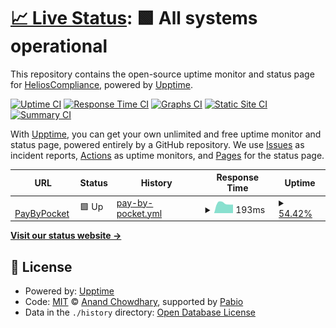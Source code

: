 # [📈 Live Status](https://status.paybypocket.com): <!--live status--> **🟩 All systems operational**

This repository contains the open-source uptime monitor and status page for [HeliosCompliance](https://status.paybypocket.com), powered by [Upptime](https://github.com/upptime/upptime).

[![Uptime CI](https://github.com/HeliosCompliance/upptime-pocket/workflows/Uptime%20CI/badge.svg)](https://github.com/HeliosCompliance/upptime-pocket/actions?query=workflow%3A%22Uptime+CI%22)
[![Response Time CI](https://github.com/HeliosCompliance/upptime-pocket/workflows/Response%20Time%20CI/badge.svg)](https://github.com/HeliosCompliance/upptime-pocket/actions?query=workflow%3A%22Response+Time+CI%22)
[![Graphs CI](https://github.com/HeliosCompliance/upptime-pocket/workflows/Graphs%20CI/badge.svg)](https://github.com/HeliosCompliance/upptime-pocket/actions?query=workflow%3A%22Graphs+CI%22)
[![Static Site CI](https://github.com/HeliosCompliance/upptime-pocket/workflows/Static%20Site%20CI/badge.svg)](https://github.com/HeliosCompliance/upptime-pocket/actions?query=workflow%3A%22Static+Site+CI%22)
[![Summary CI](https://github.com/HeliosCompliance/upptime-pocket/workflows/Summary%20CI/badge.svg)](https://github.com/HeliosCompliance/upptime-pocket/actions?query=workflow%3A%22Summary+CI%22)

With [Upptime](https://upptime.js.org), you can get your own unlimited and free uptime monitor and status page, powered entirely by a GitHub repository. We use [Issues](https://github.com/HeliosCompliance/upptime-pocket/issues) as incident reports, [Actions](https://github.com/HeliosCompliance/upptime-pocket/actions) as uptime monitors, and [Pages](https://status.paybypocket.com) for the status page.

<!--start: status pages-->
<!-- This summary is generated by Upptime (https://github.com/upptime/upptime) -->
<!-- Do not edit this manually, your changes will be overwritten -->
<!-- prettier-ignore -->
| URL | Status | History | Response Time | Uptime |
| --- | ------ | ------- | ------------- | ------ |
| <img alt="" src="https://icons.duckduckgo.com/ip3/paybypocket.com.ico" height="13"> [PayByPocket](https://paybypocket.com) | 🟩 Up | [pay-by-pocket.yml](https://github.com/HeliosCompliance/upptime-pocket/commits/HEAD/history/pay-by-pocket.yml) | <details><summary><img alt="Response time graph" src="./graphs/pay-by-pocket/response-time-week.png" height="20"> 193ms</summary><br><a href="https://status.paybypocket.com/history/pay-by-pocket"><img alt="Response time 193" src="https://img.shields.io/endpoint?url=https%3A%2F%2Fraw.githubusercontent.com%2FHeliosCompliance%2Fupptime-pocket%2FHEAD%2Fapi%2Fpay-by-pocket%2Fresponse-time.json"></a><br><a href="https://status.paybypocket.com/history/pay-by-pocket"><img alt="24-hour response time 201" src="https://img.shields.io/endpoint?url=https%3A%2F%2Fraw.githubusercontent.com%2FHeliosCompliance%2Fupptime-pocket%2FHEAD%2Fapi%2Fpay-by-pocket%2Fresponse-time-day.json"></a><br><a href="https://status.paybypocket.com/history/pay-by-pocket"><img alt="7-day response time 193" src="https://img.shields.io/endpoint?url=https%3A%2F%2Fraw.githubusercontent.com%2FHeliosCompliance%2Fupptime-pocket%2FHEAD%2Fapi%2Fpay-by-pocket%2Fresponse-time-week.json"></a><br><a href="https://status.paybypocket.com/history/pay-by-pocket"><img alt="30-day response time 193" src="https://img.shields.io/endpoint?url=https%3A%2F%2Fraw.githubusercontent.com%2FHeliosCompliance%2Fupptime-pocket%2FHEAD%2Fapi%2Fpay-by-pocket%2Fresponse-time-month.json"></a><br><a href="https://status.paybypocket.com/history/pay-by-pocket"><img alt="1-year response time 193" src="https://img.shields.io/endpoint?url=https%3A%2F%2Fraw.githubusercontent.com%2FHeliosCompliance%2Fupptime-pocket%2FHEAD%2Fapi%2Fpay-by-pocket%2Fresponse-time-year.json"></a></details> | <details><summary><a href="https://status.paybypocket.com/history/pay-by-pocket">54.42%</a></summary><a href="https://status.paybypocket.com/history/pay-by-pocket"><img alt="All-time uptime 54.42%" src="https://img.shields.io/endpoint?url=https%3A%2F%2Fraw.githubusercontent.com%2FHeliosCompliance%2Fupptime-pocket%2FHEAD%2Fapi%2Fpay-by-pocket%2Fuptime.json"></a><br><a href="https://status.paybypocket.com/history/pay-by-pocket"><img alt="24-hour uptime 100.00%" src="https://img.shields.io/endpoint?url=https%3A%2F%2Fraw.githubusercontent.com%2FHeliosCompliance%2Fupptime-pocket%2FHEAD%2Fapi%2Fpay-by-pocket%2Fuptime-day.json"></a><br><a href="https://status.paybypocket.com/history/pay-by-pocket"><img alt="7-day uptime 54.42%" src="https://img.shields.io/endpoint?url=https%3A%2F%2Fraw.githubusercontent.com%2FHeliosCompliance%2Fupptime-pocket%2FHEAD%2Fapi%2Fpay-by-pocket%2Fuptime-week.json"></a><br><a href="https://status.paybypocket.com/history/pay-by-pocket"><img alt="30-day uptime 54.42%" src="https://img.shields.io/endpoint?url=https%3A%2F%2Fraw.githubusercontent.com%2FHeliosCompliance%2Fupptime-pocket%2FHEAD%2Fapi%2Fpay-by-pocket%2Fuptime-month.json"></a><br><a href="https://status.paybypocket.com/history/pay-by-pocket"><img alt="1-year uptime 54.42%" src="https://img.shields.io/endpoint?url=https%3A%2F%2Fraw.githubusercontent.com%2FHeliosCompliance%2Fupptime-pocket%2FHEAD%2Fapi%2Fpay-by-pocket%2Fuptime-year.json"></a></details>

<!--end: status pages-->

[**Visit our status website →**](https://status.paybypocket.com)

## 📄 License

- Powered by: [Upptime](https://github.com/upptime/upptime)
- Code: [MIT](./LICENSE) © [Anand Chowdhary](https://anandchowdhary.com), supported by [Pabio](https://pabio.com)
- Data in the `./history` directory: [Open Database License](https://opendatacommons.org/licenses/odbl/1-0/)
